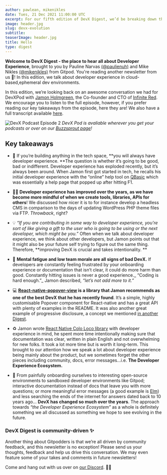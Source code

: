 ```yaml
---
author: pawlean, mikenikles
date: Tues, 21 Dec 2021 11:00:00 UTC
excerpt: For our fifth edition of DevX Digest, we’d be breaking down the key highlights of our DevXPod conversation with Jamon from Infinite Red.
image: header.jpg
slug: devx-evolution
subtitle:
teaserImage: header.jpg
title: Hello
type: digest
---
```


<script context="module">
  export const prerender = true;
</script>

**Welcome to DevX Digest - the place to hear all about Developer Experience**, brought to you by Pauline Narvas [(@paulienuh)](https://twitter.com/paulienuh) and Mike Nikles [(@mikenikles)](https://twitter.com/mikenikles) from Gitpod. You're reading another newsletter from us 🎉! In this edition, we talk about developer experience in cloud-based,ephemeral dev environments.

In this edition, we’re looking back on an awesome conversation we had for DevXPod with [Jamon Holmgreen](https://twitter.com/jamonholmgren), the Co-founder and CTO of [Infinite Red](https://infinite.red/). We encourage you to listen to the full episode, however, if you prefer reading our key takeaways from the episode, here they are! We also have a full transcript available [here](https://www.buzzsprout.com/1895030/9712066).

![DevX Podcast Episode 2](../../../static/images/blog/devx-evolution/devx-pod.png)
_DevX Pod is avaliable wherever you get your podcasts or over on our [Buzzsprout page](https://www.buzzsprout.com/1895030/9712066)!_

## Key takeaways

- 💬 If you’re building anything in the tech space, **you will always have developer experience. **The question is whether it’s going to be good, bad or indifferent. Developer experience has exploded recently, but it’s always been around. When Jamon first got started in tech, he recalls his initial developer experience with the “online” help tool on [QBasic](https://en.wikipedia.org/wiki/QBasic) which was essentially a help page that popped up after hitting F1.

- 🙏🏼 **Developer experience has improved over the years, as we have become more mindful of when we create tools, libraries, APIs for others**! We discussed how nicer it is to for instance develop a headless CMS in comparison to the days of updating WordPress PHP theme files via FTP. _Throwback_, right?

- 💡 _“If you are contributing in some way to developer experience, you're sort of like giving a gift to the user who is going to be using or the next developer, which might be you.”_ Often when we talk about developer experience, we think about other developers, but Jamon points out that it might also be your future self trying to figure out the same thing. Therefore, **improving DevX is crucial and takes intentionality. **

- 🚫 **Mental fatigue and low team morale are all signs of bad DevX.** If developers are constantly feeling frustrated by your onboarding experience or documentation that isn’t clear, it could do more harm than good. Constantly hitting issues is never a good experience._ “Coding is hard enough.”_ Jamon described, _“let’s not add more to it.”_

- 💻 **[React-native-popover-view](https://www.npmjs.com/package/react-native-popover-view) is a library that Jamon recommends as one of the best DevX that he has recently found**. It’s a simple, highly customisable Popover component for React-native and has a great API with plenty of examples in the README. It was also another great example of progressive disclosure, a concept we mentioned [in another Digest](https://gitpod.io/blog/psychology-of-devx).

- ♻️ Jamon wrote [React Native Colo Loco library](https://www.youtube.com/watch?v=gfORZXq4ZgE) with developer experience in mind, he spent more time intentionally making sure that documentation was clear, written in plain English and not overwhelming for new folks. It took a lot more time but is worth it long-term. This brought to our attention how we speak a lot about developer experience being mainly about the product, but we sometimes forget the other pieces including community, docs, error messages...i.e. **The Developer Experience Ecosystem.**

- 🚀 From painfully onboarding ourselves to interesting open-source environments to sandboxed developer environments like Gitpod; interactive documentation instead of docs that leave you with more questions; or more meaningful error messages (a good example is [Elm](https://elm-lang.org/)) and less searching the ends of the internet for answers dated back to 10 years ago… **DevX has changed so much over the years**. The approach towards _“the Developer Experience Ecosystem”_ as a whole is definitely something we all discussed as something we hope to see evolving in the future.

### DevX Digest is community-driven ✨

Another thing about Gitpodders is that we’re all driven by community feedback, and this newsletter is no exception! Please send us your thoughts, feedback and help us drive this conversation. We may even feature some of your takes and comments in future newsletters!

Come and hang out with us over on [our Discord](https://www.gitpod.io/chat). 👋🏼
